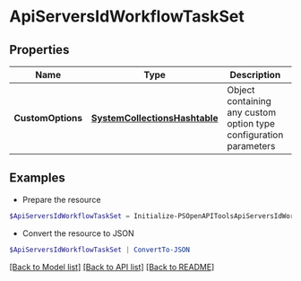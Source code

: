 # ApiServersIdWorkflowTaskSet
## Properties

Name | Type | Description | Notes
------------ | ------------- | ------------- | -------------
**CustomOptions** | [**SystemCollectionsHashtable**](.md) | Object containing any custom option type configuration parameters | [optional] 

## Examples

- Prepare the resource
```powershell
$ApiServersIdWorkflowTaskSet = Initialize-PSOpenAPIToolsApiServersIdWorkflowTaskSet  -CustomOptions null
```

- Convert the resource to JSON
```powershell
$ApiServersIdWorkflowTaskSet | ConvertTo-JSON
```

[[Back to Model list]](../README.md#documentation-for-models) [[Back to API list]](../README.md#documentation-for-api-endpoints) [[Back to README]](../README.md)

